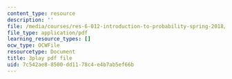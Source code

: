 ```yaml
---
content_type: resource
description: ''
file: /media/courses/res-6-012-introduction-to-probability-spring-2018/7c542ae88500dd1178c4e4b7ab5ef66b_f_BHF-OYwr4.pdf
file_type: application/pdf
learning_resource_types: []
ocw_type: OCWFile
resourcetype: Document
title: 3play pdf file
uid: 7c542ae8-8500-dd11-78c4-e4b7ab5ef66b
---
```

